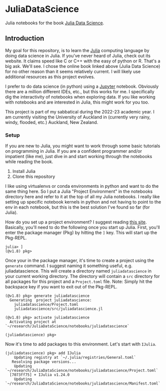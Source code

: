 # JuliaDataScience
Julia notebooks for the book [Julia Data Science](https://juliadatascience.io).

## Introduction
My goal for this repository, is to learn the [Julia](https://julialang.org) computing language by doing data science in Julia. If you've never heard of Julia, check out its website. It claims speed like C or C++ with the easy of python or R. That's a big ask. We'll see. I chose the online book linked above (Julia Data Science) for no other reason than it seems relatively current. I will likely use additional resources as this project evolves. 

I prefer to do data science (in python) using a [Jupyter](https://jupyter.org) notebook. Obviously there are a million different IDEs, etc., but this works for me. I specifically dig the interactivity of notebooks when exploring data. If you like working with notebooks and are interested in Julia, this might work for you too. 

This project is part of my sabbatical during the 2022-23 academic year. I am currently visiting the University of Auckland in (currently very rainy, windy, flooded, etc.) Auckland, New Zealand. 

### Setup

If you are new to Julia, you might want to work through some basic tutorials on programming in Julia. If you are a confident programmer and/or impatient (like me), just dive in and start working through the notebooks while reading the book. 

1. Install Julia
2. Clone this repository

I like using virtualenvs or conda environments in python and want to do the same thing here. So I put a Julia "Project Environment" in the notebooks directory here and refer to it at the top of all my Julia notebooks. I really like setting up specific notebook kernels in python and not having to point to the env in each notebook, but this is the best solution I've found so far (for Julia). 

How do you set up a project environment? I suggest reading [this site](https://towardsdatascience.com/how-to-setup-project-environments-in-julia-ec8ae73afe9c). Basically, you'll need to do the following once you start up Julia. First, you'll enter the package manager (Pkg) by hitting the `]` key. This will start up the Pkg-REPL. 

```
julia> ]
(@v1.8) pkg>
```

Once your in the package manager, it's time to create a project using the `generate` command. I suggest naming it something useful, e.g. juliadatascience. This will create a directory named `juliadatascience` in your current working directory. The directory will contain a `src` directory for all packages for this project and a `Project.toml` file. Note: Simply hit the backspace key if you want to exit out of the Pkg-REPL. 
```
(@v1.8) pkg> generate juliadatascience
  Generating  project juliadatascience:
    juliadatascience/Project.toml
    juliadatascience/src/juliadatascience.jl

(@v1.8) pkg> activate juliadatascience
  Activating project at `~/research/JuliaDataScience/notebooks/juliadatascience`

(juliadatascience) pkg>
```

Now it's time to add packages to this environment. Let's start with `IJulia`. 

```
(juliadatascience) pkg> add IJulia
    Updating registry at `~/.julia/registries/General.toml`
   Resolving package versions...
    Updating `~/research/JuliaDataScience/notebooks/juliadatascience/Project.toml`
  [7073ff75] + IJulia v1.24.0
    Updating `~/research/JuliaDataScience/notebooks/juliadatascience/Manifest.toml`
```
